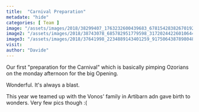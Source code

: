 ```yaml
---
title:  "Carnival Preparation"
metadate: "hide"
categories: [ Team ]
image: "/assets/images/2018/38299407_1763232600439683_6781542838267019264_n_1080.jpg"
image2: "/assets/images/2018/38743078_685782951779598_3172024422601064448_n_1080.jpg"
image3: "/assets/images/2018/37641998_2234889143401259_9175064387898048512_n_1080.jpg"
visit: 
author: "Davide"
---
```


Our first "preparation for the Carnival" which is basically pimping Ozorians on the monday afternoon for the big Opening. 

Wonderful. It's always a blast. 

This year we teamed up with the Vonos' family in Artibarn adn gave birth to wonders. Very few pics though :(
